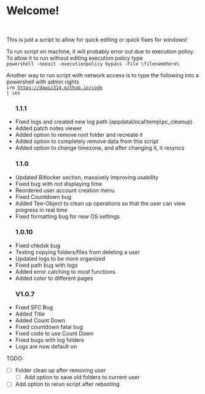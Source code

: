 <h1>Welcome!</h1>
<br>

This is just a script to allow for quick editing or quick fixes for windows!

To run script on machine, it will probably error out due to execution policy. To allow it to run without editing execution policy type<br> <code>powershell -noexit -executionpolicy bypass -File \filenamehere\ </code>

Another way to run script with network access is to type the following into a powershell with admin rights<br>
<code>irm https://dawiz314.github.io/code | iex </code>

<ul>
  <h3>1.1.1</h3>
  <li>Fixed logs and created new log path (appdata\local\temp\pc_cleanup)</li>
  <li>Added patch notes viewer</li>
  <li>Added option to remove root folder and recreate it</li>
  <li>Added option to completely remove data from this script</li>
  <li>Added option to change timezone, and after changing it, it resyncs</li>
</ul>

<ul>
  <h3>1.1.0</h3>
  <li>Updated Bitlocker section, massively improving usability</li>
  <li>Fixed bug with not displaying time</li>
  <li>Reordered user account creation menu</li>
  <li>Fixed Countdown bug</li>
  <li>Added Tee-Object to clean up operations so that the user can view progress in real time</li>
  <li>Fixed formatting bug for new OS settings</li>
</ul>

<ul>
  <h3>1.0.10</h3>
  <li>Fixed chkdsk bug</li>
  <li>Testing copying folders/files from deleting a user</li>
  <li>Updated logs to be more organized</li>
  <li>Fixed path bug with logs</li>
  <li>Added error catching to most functions</li>
  <li>Added color to different pages</li>
</ul>

<ul>
<h3>V1.0.7</h3>
<li>Fixed SFC Bug</li>
<li>Added Title</li>
<li>Added Count Down</li>
<li>Fixed countdown fatal bug </li>
<li>Fixed code to use Count Down</li>
<li>Fixed bugs with log folders</li>
<li>Logs are now default on</li>
</ul>


TODO: 
- [ ] Folder clean up after removing user
  - [ ] Add option to save old folders to current user
- [ ] Add option to rerun script after rebooting
